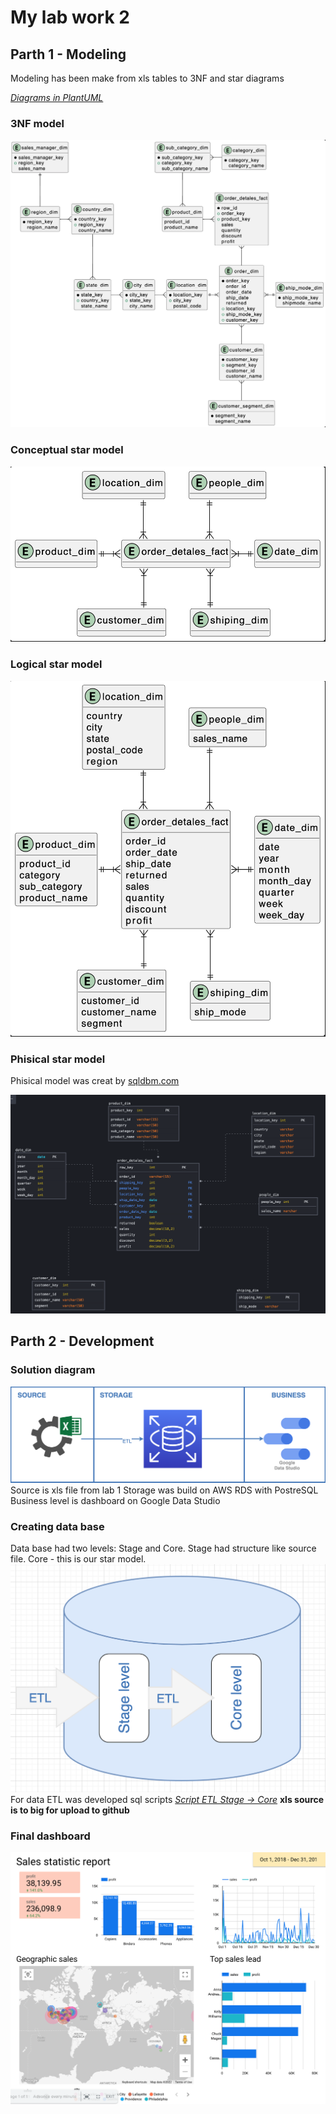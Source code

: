 # My lab work 2

## Parth 1 - Modeling

Modeling has been make from xls tables to 3NF and star diagrams

*[Diagrams in PlantUML](results/model.puml)*

### 3NF model
![3NF diagram](img/3nf_model.png)


### Conceptual star model
![Conceptual diagram](img/conceptual_model.png)

### Logical star model
![Logical diagram](img/logical_model.png)

### Phisical star model
Phisical model was creat by [sqldbm.com](https://sqldbm.com)

![phisical diagram](img/phisical_model.png)

## Parth 2 - Development
### Solution diagram
![Solution Excel AWSRDS Google data studio](img/architect.png)
Source is xls file from lab 1
Storage was build on AWS RDS with PostreSQL
Business level is dashboard on Google Data Studio
### Creating data base 

Data base had two levels: Stage and Core. Stage had structure like source file. Core - this is our star model.
![DWH scheme](img/DWH%20scheme.png)
For data ETL was developed sql scripts
*[Script ETL Stage -> Core](results/from_stage_to_dwh_full.sql)* 
**xls source is to big for upload to github** 

### Final dashboard

![final dashboard](img/final_dashboard.png)

